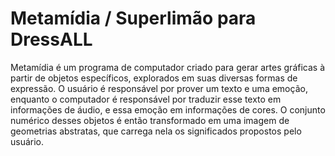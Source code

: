 # Metamídia / Superlimão para DressALL

Metamídia é um programa de computador criado para gerar artes gráficas à partir de objetos específicos, explorados em suas diversas formas de expressão.
O usuário é responsável por prover um texto e uma emoção, enquanto o computador é responsável por traduzir esse texto em informações de áudio, e essa emoção em informações de cores. O conjunto numérico desses objetos é então transformado em uma imagem de geometrias abstratas, que carrega nela os significados propostos pelo usuário.

